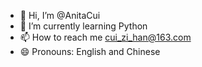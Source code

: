 - 👋 Hi, I’m @AnitaCui
- 🌱 I’m currently learning Python
- 📫 How to reach me cui_zi_han@163.com
- 😄 Pronouns: English and Chinese

<!---
AnitaCui/AnitaCui is a ✨ special ✨ repository because its `README.md` (this file) appears on your GitHub profile.
You can click the Preview link to take a look at your changes.
--->
